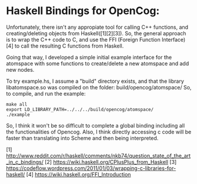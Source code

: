 
Haskell Bindings for OpenCog:
============================

Unfortunately, there isn't any appropiate tool for calling C++ functions, 
and creating/deleting objects from Haskell([1][2][3]). So, the general approach
is to wrap the C++ code to C, and use the FFI (Foreign Function Interface)[4]
to call the resulting C functions from Haskell.

Going that way, I developed a simple initial example interface
for the atomspace with some functions to create/delete a new atomspace 
and add new nodes.

To try example.hs, I assume a "build" directory exists, and that the library  
libatomspace.so was compiled on the folder: build/opencog/atomspace/
So, to compile, and run the example:

    make all
    export LD_LIBRARY_PATH=../../../build/opencog/atomspace/
    ./example

So, I think it won't be so difficult to complete a global binding including
all the functionalities of Opencog.
Also, I think directly accessing c code will be faster than translating into Scheme
and then being interpreted.

[1] http://www.reddit.com/r/haskell/comments/nkb74/question_state_of_the_art_in_c_bindings/
[2] https://wiki.haskell.org/CPlusPlus_from_Haskell
[3] https://codeflow.wordpress.com/2011/01/03/wrapping-c-libraries-for-haskell/
[4] https://wiki.haskell.org/FFI_Introduction

